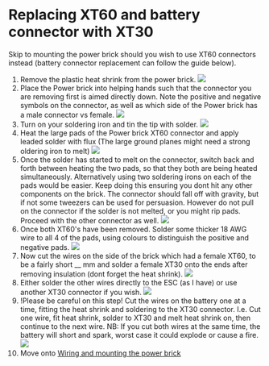 # Replacing XT60 and battery connector with XT30

Skip to mounting the power brick should you wish to use XT60 connectors instead (battery connector replacement can follow the guide below).

1. Remove the plastic heat shrink from the power brick.
![](/./Images/frame2pieces.png)
1. Place the Power brick into helping hands such that the connector you are removing first is aimed directly down.
Note the positive and negative symbols on the connector, as well as which side of the Power brick has a male connector vs female.
![](/./Images/helpinghands.png)
1. Turn on your soldering iron and tin the tip with solder.
![](/./Images/f41.png)
1. Heat the large pads of the Power brick XT60 connector and apply leaded solder with flux (The large ground planes might need a strong oldering iron to melt)
![](/./Images/f41.png)
1. Once the solder has started to melt on the connector, switch back and forth between heating the two pads, so that they both are being heated simultaneously.
Alternatively using two soldering irons on each of the pads would be easier. 
Keep doing this ensuring you dont hit any other components on the brick. 
The connector should fall off with gravity, but if not some tweezers can be used for persuasion. 
However do not pull on the connector if the solder is not melted, or you might rip pads. 
Proceed with the other connector as well.
![](/./Images/f41.png)
1. Once both XT60's have been removed. Solder some thicker 18 AWG wire to all 4 of the pads, using colours to distinguish the positive and negative pads.
![](/./Images/f41.png)
1. Now cut the wires on the side of the brick which had a female XT60, to be a fairly short __ mm and solder a female XT30 onto the ends after removing insulation (dont forget the heat shrink).
![](/./Images/f41.png)
1. Either solder the other wires directly to the ESC (as I have) or use another XT30 connector if you wish.
![](/./Images/f41.png)
1. !Please be careful on this step! 
Cut the wires on the battery one at a time, fitting the heat shrink and soldering to the XT30 connector.
I.e. Cut one wire, fit heat shrink, solder to XT30 and melt heat shrink on, then continue to the next wire.
NB: If you cut both wires at the same time, the battery will short and spark, worst case it could explode or cause a fire.
![](/./Images/f41.png)
1. Move onto [Wiring and mounting the power brick](./power_brick.md)